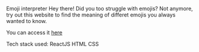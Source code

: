 Emoji interpreter
Hey there! Did you too struggle with emojis? Not anymore, try out this website to find the meaning of differet emojis you always wanted to know.

You can access it [here](https://emoji-interpreter-fc.netlify.app/)

Tech stack used:
ReactJS
HTML
CSS
